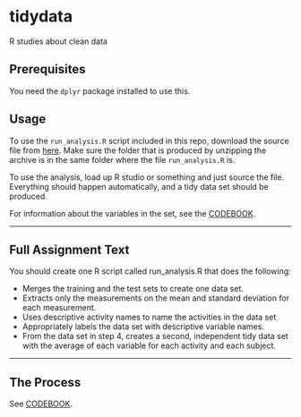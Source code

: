 # tidydata
R studies about clean data

## Prerequisites

You need the `dplyr` package installed to use this.

## Usage

To use the `run_analysis.R` script included in this repo, download the source file from [here](https://d396qusza40orc.cloudfront.net/getdata%2Fprojectfiles%2FUCI%20HAR%20Dataset.zip). Make sure the folder that is produced by unzipping the archive is in the same folder where the file `run_analysis.R` is.

To use the analysis, load up R studio or something and just source the file. Everything should happen automatically, and a tidy data set should be produced.

For information about the variables in the set, see the [CODEBOOK](CODEBOOK.MD).

---

## Full Assignment Text

You should create one R script called run_analysis.R that does the following:

- Merges the training and the test sets to create one data set.
- Extracts only the measurements on the mean and standard deviation for each measurement. 
- Uses descriptive activity names to name the activities in the data set
- Appropriately labels the data set with descriptive variable names. 
- From the data set in step 4, creates a second, independent tidy data set with the average of each variable for each activity and each subject.

---

## The Process

See [CODEBOOK](CODEBOOK.MD).